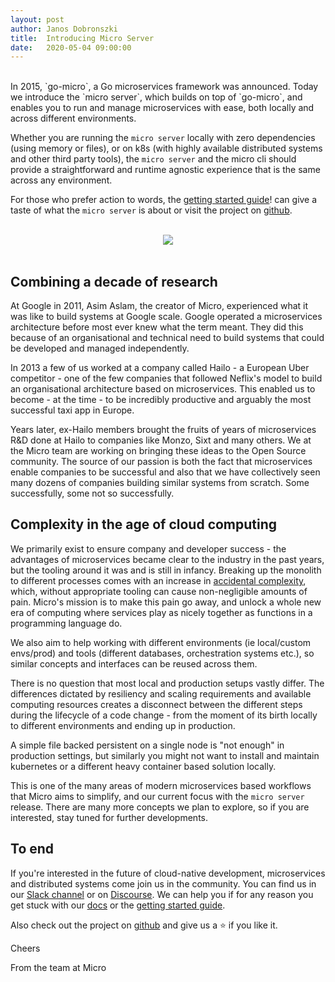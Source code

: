 ```yaml
---
layout:	post
author: Janos Dobronszki
title:	Introducing Micro Server
date:	2020-05-04 09:00:00
---
```

<br>
In 2015, `go-micro`, a Go microservices framework was announced. Today we introduce the `micro server`, which builds on top of `go-micro`, and enables you to run and manage microservices with ease, both locally and across different environments.

Whether you are running the `micro server` locally with zero dependencies (using memory or files), or on k8s (with highly available distributed systems and other third party tools), the `micro server` and the micro cli should provide a straightforward and runtime agnostic experience that is the same across any environment.


For those who prefer action to words, the [getting started guide](https://micro-community.github.io/website/docs/getting-started.html)! can give a taste of what the `micro server` is about or visit the project on [github](https://github.com/micro/micro).

<br>
<div style="text-align: center; width: 100%;">
  <img src="https://micro-community.github.io/website/images/runtime10.svg" />
</div>
<br>

## Combining a decade of research

At Google in 2011, Asim Aslam, the creator of Micro, experienced what it was like to build systems at Google scale. Google operated a microservices architecture before most ever knew what the term meant. They did this because of an organisational and technical need to build systems that could be developed and managed independently.

In 2013 a few of us worked at a company called Hailo - a European Uber competitor - one of the few companies that followed Neflix's model to build an organisational architecture based on microservices. This enabled us to become - at the time - to be incredibly productive and arguably the most successful taxi app in Europe.

Years later, ex-Hailo members brought the fruits of years of microservices R&D done at Hailo to companies like Monzo, Sixt and many others. We at the Micro team are working on bringing these ideas to the Open Source community. The source of our passion is both the fact that microservices enable companies to be successful and also that we have collectively seen many dozens of companies building similar systems from scratch. Some successfully, some not so successfully.

## Complexity in the age of cloud computing

We primarily exist to ensure company and developer success - the advantages of microservices became clear to the industry in the past years, but the tooling around it was and is still in infancy. Breaking up the monolith to different processes comes with an increase in [accidental complexity](https://en.wikipedia.org/wiki/No_Silver_Bullet), which, without appropriate tooling can cause non-negligible amounts of pain. Micro's mission is to make this pain go away, and unlock a whole new era of computing where services play as nicely together as functions in a programming language do.

We also aim to help working with different environments (ie local/custom envs/prod) and tools (different databases, orchestration systems etc.), so similar concepts and interfaces can be reused across them.

There is no question that most local and production setups vastly differ.
The differences dictated by resiliency and scaling requirements and available computing resources creates a disconnect between the different steps during the lifecycle of a code change - from the moment of its birth locally to different environments and ending up in production.

A simple file backed persistent on a single node is "not enough" in production settings, but similarly you might not want to install and maintain kubernetes or a different heavy container based solution locally.

This is one of the many areas of modern microservices based workflows that Micro aims to simplify, and our current focus with the `micro server` release. There are many more concepts we plan to explore, so if you are interested, stay tuned for further developments.

## To end

If you're interested in the future of cloud-native development, microservices and distributed systems come join us in the community. You can find us in our [Slack channel](https://slack.m3o.com) or on [Discourse](https://community.m3o.com/). We can help you if for any reason you get stuck with our [docs](https://micro-community.github.io/website/docs) or the [getting started guide](https://micro-community.github.io/website/docs/getting-started.html).

Also check out the project on [github](https://github.com/micro/micro) and give us a ⭐ if you like it.

Cheers

From the team at Micro
